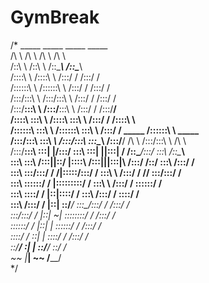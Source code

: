 # GymBreak
/*
          _____                    _____                    _____                    _____                  
         /\    \                  /\    \                  /\    \                  /\    \                 
        /::\    \                /::\    \                /::\____\                /::\____\                
       /::::\    \              /::::\    \              /:::/    /               /:::/    /                
      /::::::\    \            /::::::\    \            /:::/    /               /:::/    /                 
     /:::/\:::\    \          /:::/\:::\    \          /:::/    /               /:::/    /                  
    /:::/__\:::\    \        /:::/__\:::\    \        /:::/    /               /:::/____/                   
   /::::\   \:::\    \      /::::\   \:::\    \      /:::/    /               /::::\    \                   
  /::::::\   \:::\    \    /::::::\   \:::\    \    /:::/    /      _____    /::::::\    \   _____          
 /:::/\:::\   \:::\ ___\  /:::/\:::\   \:::\____\  /:::/____/      /\    \  /:::/\:::\    \ /\    \         
/:::/__\:::\   \:::|    |/:::/  \:::\   \:::|    ||:::|    /      /::\____\/:::/  \:::\    /::\____\        
\:::\   \:::\  /:::|____|\::/   |::::\  /:::|____||:::|____\     /:::/    /\::/    \:::\  /:::/    /        
 \:::\   \:::\/:::/    /  \/____|:::::\/:::/    /  \:::\    \   /:::/    /  \/____/ \:::\/:::/    /         
  \:::\   \::::::/    /         |:::::::::/    /    \:::\    \ /:::/    /            \::::::/    /          
   \:::\   \::::/    /          |::|\::::/    /      \:::\    /:::/    /              \::::/    /           
    \:::\  /:::/    /           |::| \::/____/        \:::\__/:::/    /               /:::/    /            
     \:::\/:::/    /            |::|  ~|               \::::::::/    /               /:::/    /             
      \::::::/    /             |::|   |                \::::::/    /               /:::/    /              
       \::::/    /              \::|   |                 \::::/    /               /:::/    /               
        \::/____/                \:|   |                  \::/____/                \::/    /                
         ~~                       \|___|                   ~~                       \/____/    
*/
